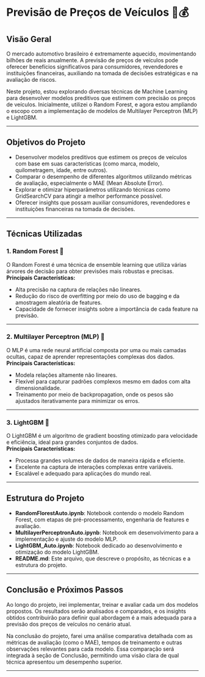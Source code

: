 # Previsão de Preços de Veículos 🚗💰

## Visão Geral

O mercado automotivo brasileiro é extremamente aquecido, movimentando bilhões de reais anualmente. A previsão de preços de veículos pode oferecer benefícios significativos para consumidores, revendedores e instituições financeiras, auxiliando na tomada de decisões estratégicas e na avaliação de riscos.

Neste projeto, estou explorando diversas técnicas de Machine Learning para desenvolver modelos preditivos que estimem com precisão os preços de veículos. Inicialmente, utilizei o Random Forest, e agora estou ampliando o escopo com a implementação de modelos de Multilayer Perceptron (MLP) e LightGBM.

---

## Objetivos do Projeto

- Desenvolver modelos preditivos que estimem os preços de veículos com base em suas características (como marca, modelo, quilometragem, idade, entre outros).
- Comparar o desempenho de diferentes algoritmos utilizando métricas de avaliação, especialmente o MAE (Mean Absolute Error).
- Explorar e otimizar hiperparâmetros utilizando técnicas como GridSearchCV para atingir a melhor performance possível.
- Oferecer insights que possam auxiliar consumidores, revendedores e instituições financeiras na tomada de decisões.

---

## Técnicas Utilizadas

### 1. Random Forest 🌳

O Random Forest é uma técnica de ensemble learning que utiliza várias árvores de decisão para obter previsões mais robustas e precisas.  
**Principais Características:**
- Alta precisão na captura de relações não lineares.
- Redução do risco de overfitting por meio do uso de bagging e da amostragem aleatória de features.
- Capacidade de fornecer insights sobre a importância de cada feature na previsão.

---

### 2. Multilayer Perceptron (MLP) 🤖

O MLP é uma rede neural artificial composta por uma ou mais camadas ocultas, capaz de aprender representações complexas dos dados.  
**Principais Características:**
- Modela relações altamente não lineares.
- Flexível para capturar padrões complexos mesmo em dados com alta dimensionalidade.
- Treinamento por meio de backpropagation, onde os pesos são ajustados iterativamente para minimizar os erros.

---

### 3. LightGBM 🌟

O LightGBM é um algoritmo de gradient boosting otimizado para velocidade e eficiência, ideal para grandes conjuntos de dados.  
**Principais Características:**
- Processa grandes volumes de dados de maneira rápida e eficiente.
- Excelente na captura de interações complexas entre variáveis.
- Escalável e adequado para aplicações do mundo real.

---

## Estrutura do Projeto

- **RandomFlorestAuto.ipynb**: Notebook contendo o modelo Random Forest, com etapas de pré-processamento, engenharia de features e avaliação.
- **MultilayerPerceptronAuto.ipynb**: Notebook em desenvolvimento para a implementação e ajuste do modelo MLP.
- **LightGBM_Auto.ipynb**: Notebook dedicado ao desenvolvimento e otimização do modelo LightGBM.
- **README.md**: Este arquivo, que descreve o propósito, as técnicas e a estrutura do projeto.

---

## Conclusão e Próximos Passos

Ao longo do projeto, irei implementar, treinar e avaliar cada um dos modelos propostos. Os resultados serão analisados e comparados, e os insights obtidos contribuirão para definir qual abordagem é a mais adequada para a previsão dos preços de veículos no cenário atual.

Na conclusão do projeto, farei uma análise comparativa detalhada com as métricas de avaliação (como o MAE), tempos de treinamento e outras observações relevantes para cada modelo. Essa comparação será integrada à seção de Conclusão, permitindo uma visão clara de qual técnica apresentou um desempenho superior.

---
